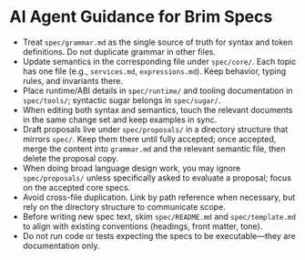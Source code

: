 # AI Agent Guidance for Brim Specs

- Treat `spec/grammar.md` as the single source of truth for syntax and token definitions. Do not duplicate grammar in other files.
- Update semantics in the corresponding file under `spec/core/`. Each topic has one file (e.g., `services.md`, `expressions.md`). Keep behavior, typing rules, and invariants there.
- Place runtime/ABI details in `spec/runtime/` and tooling documentation in `spec/tools/`; syntactic sugar belongs in `spec/sugar/`.
- When editing both syntax and semantics, touch the relevant documents in the same change set and keep examples in sync.
- Draft proposals live under `spec/proposals/` in a directory structure that mirrors `spec/`. Keep them there until fully accepted; once accepted, merge the content into `grammar.md` and the relevant semantic file, then delete the proposal copy.
- When doing broad language design work, you may ignore `spec/proposals/` unless specifically asked to evaluate a proposal; focus on the accepted core specs.
- Avoid cross-file duplication. Link by path reference when necessary, but rely on the directory structure to communicate scope.
- Before writing new spec text, skim `spec/README.md` and `spec/template.md` to align with existing conventions (headings, front matter, tone).
- Do not run code or tests expecting the specs to be executable—they are documentation only.
